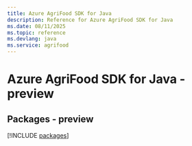 ```yaml
---
title: Azure AgriFood SDK for Java
description: Reference for Azure AgriFood SDK for Java
ms.date: 08/11/2025
ms.topic: reference
ms.devlang: java
ms.service: agrifood
---
```

# Azure AgriFood SDK for Java - preview
## Packages - preview
[!INCLUDE [packages](agrifood-index.md)]